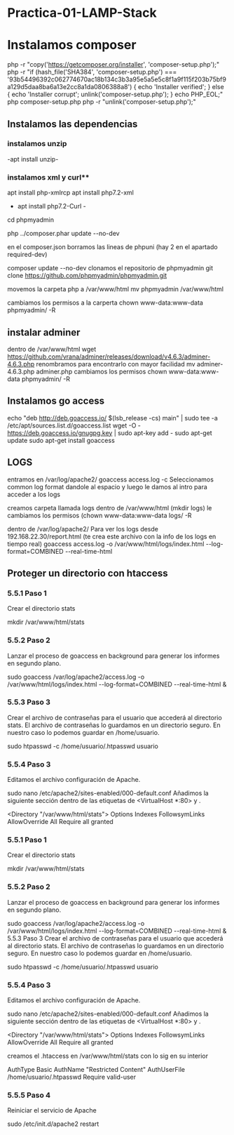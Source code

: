 # Practica-01-LAMP-Stack

# Instalamos composer

php -r "copy('https://getcomposer.org/installer', 'composer-setup.php');"
php -r "if (hash_file('SHA384', 'composer-setup.php') === '93b54496392c062774670ac18b134c3b3a95e5a5e5c8f1a9f115f203b75bf9a129d5daa8ba6a13e2cc8a1da0806388a8') { echo 'Installer verified'; } else { echo 'Installer corrupt'; unlink('composer-setup.php'); } echo PHP_EOL;"
php composer-setup.php
php -r "unlink('composer-setup.php');"

## Instalamos las dependencias

### instalamos unzip
-apt install unzip-

### instalamos xml y curl**
apt install php-xmlrcp
apt install php7.2-xml 
- apt install php7.2-Curl -

cd phpmyadmin

php ../composer.phar update --no-dev

en el composer.json borramos las lineas de phpuni (hay 2 en el apartado required-dev)



composer update --no-dev 
clonamos el repositorio de phpmyadmin
git clone https://github.com/phpmyadmin/phpmyadmin.git


movemos la carpeta php a /var/www/html
mv phpmyadmin /var/www/html

cambiamos los permisos a la carperta
chown www-data:www-data phpmyadmin/ -R

## instalar adminer

dentro de /var/www/html
wget https://github.com/vrana/adminer/releases/download/v4.6.3/adminer-4.6.3.php
renombramos para encontrarlo con mayor facilidad
mv adminer-4.6.3.php adminer.php
cambiamos los permisos
chown www-data:www-data phpmyadmin/ -R



## Instalamos go access

 echo "deb http://deb.goaccess.io/ $(lsb_release -cs) main" | sudo tee -a /etc/apt/sources.list.d/goaccess.list
 wget -O - https://deb.goaccess.io/gnugpg.key | sudo apt-key add -
 sudo apt-get update
 sudo apt-get install goaccess
## LOGS
		
entramos en /var/log/apache2/
goaccess access.log -c
Seleccionamos common log format dandole al espacio y luego le damos al intro para acceder a los logs

creamos carpeta llamada logs dentro de /var/www/html (mkdir logs)
le cambiamos los permisos (chown www-data:www-data logs/ -R

dentro de  /var/log/apache2/
Para ver los logs desde 192.168.22.30/report.html (te crea este archivo con la info de los logs en tiempo real)
goaccess access.log -o /var/www/html/logs/index.html --log-format=COMBINED --real-time-html

## Proteger un directorio con htaccess
	

### 5.5.1 Paso 1
Crear el directorio stats

mkdir /var/www/html/stats
### 5.5.2 Paso 2
Lanzar el proceso de goaccess en background para generar los informes en segundo plano.

sudo goaccess /var/log/apache2/access.log -o /var/www/html/logs/index.html --log-format=COMBINED --real-time-html &
### 5.5.3 Paso 3
Crear el archivo de contraseñas para el usuario que accederá al directorio stats. El archivo de contraseñas lo guardamos en un directorio seguro. En nuestro caso lo podemos guardar en /home/usuario.

sudo htpasswd -c /home/usuario/.htpasswd usuario
### 5.5.4 Paso 3
Editamos el archivo configuración de Apache.

sudo nano /etc/apache2/sites-enabled/000-default.conf
Añadimos la siguiente sección dentro de las etiquetas de <VirtualHost *:80> y </VirtualHost>.

<Directory "/var/www/html/stats">
  Options Indexes FollowsymLinks
                AllowOverride All
                Require all granted


</Directory>

### 5.5.1 Paso 1
Crear el directorio stats

mkdir /var/www/html/stats
 ### 5.5.2 Paso 2
Lanzar el proceso de goaccess en background para generar los informes en segundo plano.

sudo goaccess /var/log/apache2/access.log -o /var/www/html/logs/index.html --log-format=COMBINED --real-time-html &
5.5.3 Paso 3
Crear el archivo de contraseñas para el usuario que accederá al directorio stats. El archivo de contraseñas lo guardamos en un directorio seguro. En nuestro caso lo podemos guardar en /home/usuario.

sudo htpasswd -c /home/usuario/.htpasswd usuario
### 5.5.4 Paso 3
Editamos el archivo configuración de Apache.

sudo nano /etc/apache2/sites-enabled/000-default.conf
Añadimos la siguiente sección dentro de las etiquetas de <VirtualHost *:80> y </VirtualHost>.

<Directory "/var/www/html/stats">
  Options Indexes FollowsymLinks
                AllowOverride All
                Require all granted


</Directory>

creamos el .htaccess en /var/www/html/stats con lo sig en su interior

  AuthType Basic
  AuthName "Restricted Content"
  AuthUserFile /home/usuario/.htpasswd
  Require valid-user

### 5.5.5 Paso 4
Reiniciar el servicio de Apache

sudo /etc/init.d/apache2 restart
